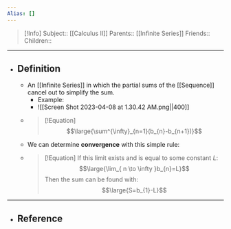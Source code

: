 ```yaml
---
Alias: []
---
```

> [!Info]
> Subject:: [[Calculus II]]
> Parents:: [[Infinite Series]]
> Friends:: 
> Children:: 
---
- ## Definition
	- An [[Infinite Series]] in which the partial sums of the [[Sequence]] cancel out to simplify the sum.
		- Example:
		- ![[Screen Shot 2023-04-08 at 1.30.42 AM.png||400]]
	- > [!Equation]
	  > $$\large{\sum^{\infty}_{n=1}(b_{n}-b_{n+1})}$$
	- We can determine **convergence** with this simple rule:
	- > [!Equation]
	  > If this limit exists and is equal to some constant $L$:
	  > $$\large{\lim_{ n \to \infty }b_{n}=L}$$
	  > Then the sum can be found with:
	  > $$\large{S=b_{1}-L}$$
---
- ## Reference